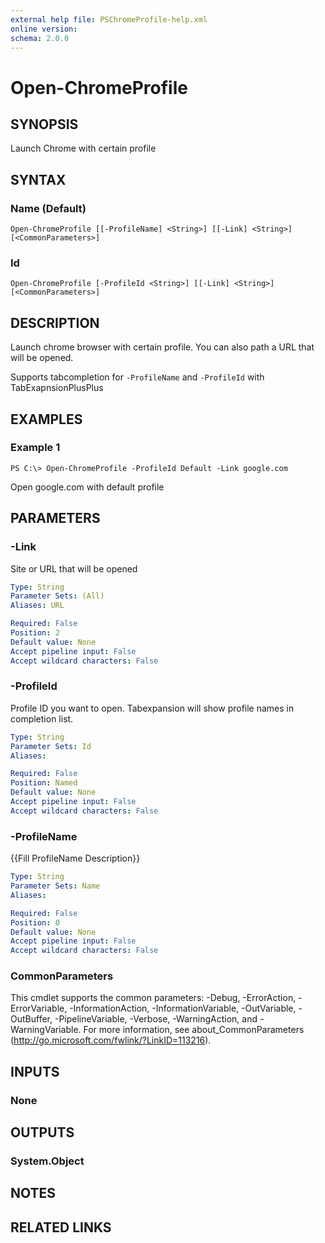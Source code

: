 ```yaml
---
external help file: PSChromeProfile-help.xml
online version: 
schema: 2.0.0
---
```


# Open-ChromeProfile

## SYNOPSIS
Launch Chrome with certain profile

## SYNTAX

### Name (Default)
```
Open-ChromeProfile [[-ProfileName] <String>] [[-Link] <String>] [<CommonParameters>]
```

### Id
```
Open-ChromeProfile [-ProfileId <String>] [[-Link] <String>] [<CommonParameters>]
```

## DESCRIPTION
Launch chrome browser with certain profile. You can also path a URL that will be opened.  

Supports tabcompletion for `-ProfileName` and `-ProfileId` with TabExapnsionPlusPlus

## EXAMPLES

### Example 1
```
PS C:\> Open-ChromeProfile -ProfileId Default -Link google.com
```

Open google.com with default profile

## PARAMETERS

### -Link
Site or URL that will be opened

```yaml
Type: String
Parameter Sets: (All)
Aliases: URL

Required: False
Position: 2
Default value: None
Accept pipeline input: False
Accept wildcard characters: False
```

### -ProfileId
Profile ID you want to open. Tabexpansion will show profile names in completion list.

```yaml
Type: String
Parameter Sets: Id
Aliases: 

Required: False
Position: Named
Default value: None
Accept pipeline input: False
Accept wildcard characters: False
```

### -ProfileName
{{Fill ProfileName Description}}

```yaml
Type: String
Parameter Sets: Name
Aliases: 

Required: False
Position: 0
Default value: None
Accept pipeline input: False
Accept wildcard characters: False
```

### CommonParameters
This cmdlet supports the common parameters: -Debug, -ErrorAction, -ErrorVariable, -InformationAction, -InformationVariable, -OutVariable, -OutBuffer, -PipelineVariable, -Verbose, -WarningAction, and -WarningVariable. For more information, see about_CommonParameters (http://go.microsoft.com/fwlink/?LinkID=113216).

## INPUTS

### None

## OUTPUTS

### System.Object

## NOTES

## RELATED LINKS

